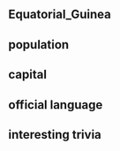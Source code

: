 ## Equatorial_Guinea
##  population


##  capital

 
##  official language


##  interesting trivia



